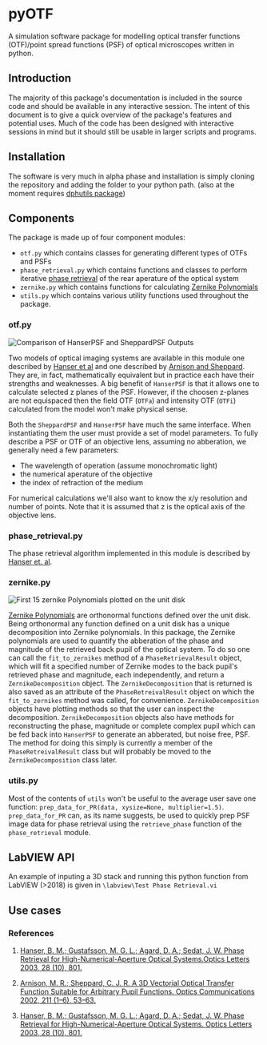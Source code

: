 # pyOTF

A simulation software package for modelling optical transfer functions (OTF)/point spread functions (PSF) of optical microscopes written in python.

## Introduction

The majority of this package's documentation is included in the source code and should be available in any interactive session. The intent of this document is to give a quick overview of the package's features and potential uses. Much of the code has been designed with interactive sessions in mind but it should still be usable in larger scripts and programs.

## Installation

The software is very much in alpha phase and installation is simply cloning the repository and adding the folder to your python path. (also at the moment requires [dphutils package](https://github.com/david-hoffman/dphutils))

## Components

The package is made up of four component modules:
- `otf.py` which contains classes for generating different types of OTFs and PSFs
- `phase_retrieval.py` which contains functions and classes to perform iterative [phase retrieval][3] of the rear aperature of the optical system
- `zernike.py` which contains functions for calculating [Zernike Polynomials](https://en.wikipedia.org/wiki/Zernike_polynomials)
- `utils.py` which contains various utility functions used throughout the package.

### otf.py

![Comparison of HanserPSF and SheppardPSF Outputs](https://raw.githubusercontent.com/david-hoffman/pyOTF/master/fixtures/otf.png "Output of python -m pyOTF.otf")

Two models of optical imaging systems are available in this module one described by [Hanser et al][1] and one described by [Arnison and Sheppard][2]. They are, in fact, mathematically equivalent but in practice each have their strengths and weaknesses. A big benefit of `HanserPSF` is that it allows one to calculate selected z planes of the PSF. However, if the choosen z-planes are not equispaced then the field OTF (`OTFa`) and intensity OTF (`OTFi`) calculated from the model won't make physical sense.

Both the `SheppardPSF` and `HanserPSF` have much the same interface. When instantiating them the user must provide a set of model parameters. To fully describe a PSF or OTF of an objective lens, assuming no abberation, we generally need a few parameters:

- The wavelength of operation (assume monochromatic light)
- the numerical aperature of the objective
- the index of refraction of the medium

For numerical calculations we'll also want to know the x/y resolution and number of points. Note that it is assumed that z is the optical axis of the objective lens.

### phase_retrieval.py

The phase retrieval algorithm implemented in this module is described by [Hanser et. al][3].

### zernike.py

![First 15 zernike Polynomials plotted on the unit disk](https://raw.githubusercontent.com/david-hoffman/pyOTF/master/fixtures/zernike.png "Output of python -m pyOTF.zernike")

[Zernike Polynomials](https://en.wikipedia.org/wiki/Zernike_polynomials) are orthonormal functions defined over the unit disk. Being orthonormal any function defined on a unit disk has a unique decomposition into Zernike polynomials. In this package, the Zernike polynomials are used to quantify the abberation of the phase and magnitude of the retrieved back pupil of the optical system. To do so one can call the `fit_to_zernikes` method of a `PhaseRetrievalResult` object, which will fit a specified number of Zernike modes to the back pupil's retrieved phase and magnitude, each independently, and return a `ZernikeDecomposition` object. The `ZernikeDecomposition` that is returned is also saved as an attribute of the `PhaseRetreivalResult` object on which the `fit_to_zernikes` method was called, for convenience. `ZernikeDecomposition` objects have plotting methods so that the user can inspect the decomposition. `ZernikeDecomposition` objects also have methods for reconstructing the phase, magnitude or complete complex pupil which can be fed back into `HanserPSF` to generate an abberated, but noise free, PSF. The method for doing this simply is currently a member of the `PhaseRetreivalResult` class but will probably be moved to the `ZernikeDecomposition` class later.

### utils.py

Most of the contents of `utils` won't be useful to the average user save one function: `prep_data_for_PR(data, xysize=None, multiplier=1.5)`. `prep_data_for_PR` can, as its name suggests, be used to quickly prep PSF image data for phase retrieval using the `retrieve_phase` function of the `phase_retrieval` module.

## LabVIEW API

An example of inputing a 3D stack and running this python function from LabVIEW (>2018) is given in `\labview\Test Phase Retrieval.vi`

## Use cases

### References

1. [Hanser, B. M.; Gustafsson, M. G. L.; Agard, D. A.; Sedat, J. W. Phase Retrieval for High-Numerical-Aperture Optical Systems.Optics Letters 2003, 28 (10), 801.][1]

2. [Arnison, M. R.; Sheppard, C. J. R. A 3D Vectorial Optical Transfer Function Suitable for Arbitrary Pupil Functions. Optics Communications 2002, 211 (1–6), 53–63.][2]

3. [Hanser, B. M.; Gustafsson, M. G. L.; Agard, D. A.; Sedat, J. W. Phase Retrieval for High-Numerical-Aperture Optical Systems. Optics Letters 2003, 28 (10), 801.][3]

[1]: http://dx.doi.org/10.1364/OL.28.000801, "Hanser, B. M.; Gustafsson, M. G. L.; Agard, D. A.; Sedat, J. W. Phase Retrieval for High-Numerical-Aperture Optical Systems.Optics Letters 2003, 28 (10), 801."

[2]: http://dx.doi.org/10.1016/S0030-4018(02)01857-6 "Arnison, M. R.; Sheppard, C. J. R. A 3D Vectorial Optical Transfer Function Suitable for Arbitrary Pupil Functions. Optics Communications 2002, 211 (1–6), 53–63."

[3]: http://dx.doi.org/10.1364/OL.28.000801 "Hanser, B. M.; Gustafsson, M. G. L.; Agard, D. A.; Sedat, J. W. Phase Retrieval for High-Numerical-Aperture Optical Systems. Optics Letters 2003, 28 (10), 801."
